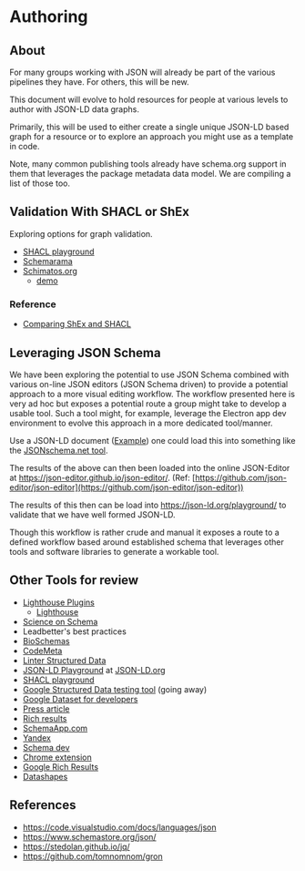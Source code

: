 # Authoring

## About

For many groups working with JSON will already be part of the
various pipelines they have.  For others, this will be new.

This document will evolve to hold resources for people at various
levels to author with JSON-LD data graphs.

Primarily, this will be used to either create a single unique JSON-LD 
based graph for a resource or to explore an approach you might use as
a template in code.

Note, many common publishing tools already have schema.org support in 
them that leverages the package metadata data model.  We are compiling
a list of those too.

## Validation With SHACL or ShEx

Exploring options for graph validation.  

- [SHACL playground](https://shacl.org/playground/)
- [Schemarama](https://github.com/google/schemarama)
- [Schimatos.org](https://github.com/schimatos/schimatos.org)  
  - [demo](http://rsmsrv01.nci.org.au:8080/schimatos/)

### Reference

- [Comparing ShEx and SHACL](https://book.validatingrdf.com/bookHtml013.html)

## Leveraging JSON Schema

We have been exploring the potential to use JSON Schema combined with various on-line JSON editors (JSON Schema driven) to provide a potential approach to a more visual editing workflow. The workflow presented here is very ad hoc but exposes a potential route a group might take to develop a usable tool. Such a tool might, for example, leverage the Electron app dev environment to evolve this approach in a more dedicated tool/manner.

Use a JSON-LD document ([Example](./projects/graphs/sosproj.json)) one could load this into something like 
the [JSONschema.net tool](https://jsonschema.net/).

The results of the above can then been loaded into the online JSON-Editor at https://json-editor.github.io/json-editor/. (Ref: [https://github.com/json-editor/json-editor](https://github.com/json-editor/json-editor))

The results of this then can be load into https://json-ld.org/playground/ to validate that we have well formed JSON-LD.

Though this workflow is rather crude and manual it exposes a route to a defined workflow based around established schema that leverages other tools and software libraries to generate a workable tool.

## Other Tools for review

- [Lighthouse Plugins](https://github.com/GoogleChrome/lighthouse/blob/master/docs/plugins.md)
  - [Lighthouse](https://github.com/GoogleChrome/lighthouse)
- [Science on Schema](https://github.com/ESIPFed/science-on-schema.org//)
- Leadbetter's best practices
- [BioSchemas](http://bioschemas.org/)
- [CodeMeta](https://codemeta.github.io/)
- [Linter Structured Data](http://linter.structured-data.org/)
- [JSON-LD Playground](https://json-ld.org/playground/) at
    [JSON-LD.org](https://json-ld.org)
- [SHACL playground](https://shacl.org/playground/)
- [Google Structured Data testing tool](https://search.google.com/structured-data/testing-tool) (going away)
- [Google Dataset for
    developers](https://developers.google.com/search/docs/data-types/dataset)
- [Press
    article](https://www.schemaapp.com/tools/say-goodbye-to-googles-structured-data-testing-tool-and-hello-to-the-alternatives/)
- [Rich results](https://search.google.com/test/rich-results)
- [SchemaApp.com](https://www.schemaapp.com/solutions/structured-data-health-check-diagnostic/)
- [Yandex](https://webmaster.yandex.com/tools/microtest/)
- [Schema dev](https://test.schema.dev/)
- [Chrome
    extension](https://chrome.google.com/webstore/detail/ryte-structured-data-help/ndodccbbcdpcmabmiocobdnfiaaimgnk?hl=en)
- [Google Rich Results](https://search.google.com/test/rich-results)
- [Datashapes](http://datashapes.org/)

## References

* https://code.visualstudio.com/docs/languages/json
* https://www.schemastore.org/json/
* https://stedolan.github.io/jq/
* https://github.com/tomnomnom/gron

